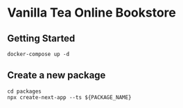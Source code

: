 # Vanilla Tea Online Bookstore

## Getting Started

```shell
docker-compose up -d
```

## Create a new package

```shell
cd packages
npx create-next-app --ts ${PACKAGE_NAME}
```
